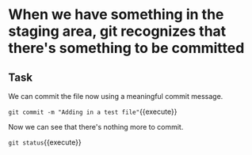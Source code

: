 # When we have something in the staging area, git recognizes that there's something to be committed

## Task

We can commit the file now using a meaningful commit message.  

`git commit -m "Adding in a test file"`{{execute}}  

Now we can see that there's nothing more to commit.  

`git status`{{execute}}  
